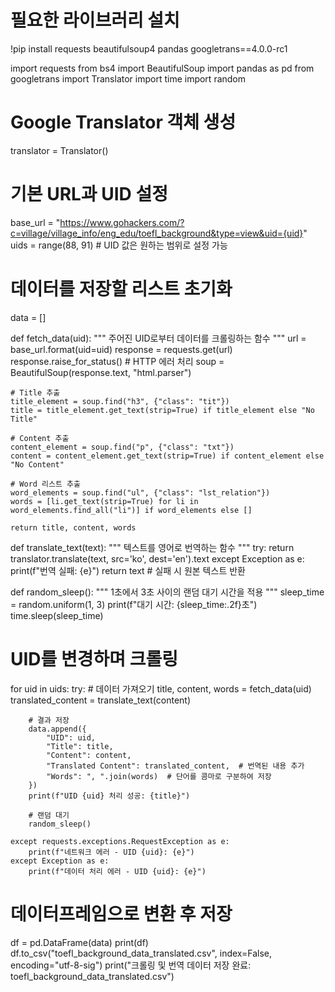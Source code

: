 # 필요한 라이브러리 설치
!pip install requests beautifulsoup4 pandas googletrans==4.0.0-rc1

import requests
from bs4 import BeautifulSoup
import pandas as pd
from googletrans import Translator
import time
import random

# Google Translator 객체 생성
translator = Translator()

# 기본 URL과 UID 설정
base_url = "https://www.gohackers.com/?c=village/village_info/eng_edu/toefl_background&type=view&uid={uid}"
uids = range(88, 91)  # UID 값은 원하는 범위로 설정 가능

# 데이터를 저장할 리스트 초기화
data = []

def fetch_data(uid):
    """
    주어진 UID로부터 데이터를 크롤링하는 함수
    """
    url = base_url.format(uid=uid)
    response = requests.get(url)
    response.raise_for_status()  # HTTP 에러 처리
    soup = BeautifulSoup(response.text, "html.parser")
    
    # Title 추출
    title_element = soup.find("h3", {"class": "tit"})
    title = title_element.get_text(strip=True) if title_element else "No Title"

    # Content 추출
    content_element = soup.find("p", {"class": "txt"})
    content = content_element.get_text(strip=True) if content_element else "No Content"

    # Word 리스트 추출
    word_elements = soup.find("ul", {"class": "lst_relation"})
    words = [li.get_text(strip=True) for li in word_elements.find_all("li")] if word_elements else []

    return title, content, words

def translate_text(text):
    """
    텍스트를 영어로 번역하는 함수
    """
    try:
        return translator.translate(text, src='ko', dest='en').text
    except Exception as e:
        print(f"번역 실패: {e}")
        return text  # 실패 시 원본 텍스트 반환

def random_sleep():
    """
    1초에서 3초 사이의 랜덤 대기 시간을 적용
    """
    sleep_time = random.uniform(1, 3)
    print(f"대기 시간: {sleep_time:.2f}초")
    time.sleep(sleep_time)

# UID를 변경하며 크롤링
for uid in uids:
    try:
        # 데이터 가져오기
        title, content, words = fetch_data(uid)
        translated_content = translate_text(content)

        # 결과 저장
        data.append({
            "UID": uid,
            "Title": title,
            "Content": content,
            "Translated Content": translated_content,  # 번역된 내용 추가
            "Words": ", ".join(words)  # 단어를 콤마로 구분하여 저장
        })
        print(f"UID {uid} 처리 성공: {title}")

        # 랜덤 대기
        random_sleep()

    except requests.exceptions.RequestException as e:
        print(f"네트워크 에러 - UID {uid}: {e}")
    except Exception as e:
        print(f"데이터 처리 에러 - UID {uid}: {e}")

# 데이터프레임으로 변환 후 저장
df = pd.DataFrame(data)
print(df)
df.to_csv("toefl_background_data_translated.csv", index=False, encoding="utf-8-sig")
print("크롤링 및 번역 데이터 저장 완료: toefl_background_data_translated.csv")
